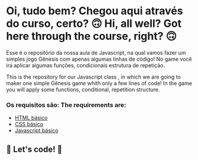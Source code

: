 # Oi, tudo bem? Chegou aqui através do curso, certo? 🙃                                         Hi, all well? Got here through the course, right? 🙃



Esse é o repositório da nossa aula de Javascript, na qual vamos fazer um simples jogo Gênesis com apenas algumas linhas de código!  No game você irá aplicar algumas funções, condicionais estrutura de repetição.

This is the repository for our Javascript class , in which we are going to maker one simple Gênesis game whith only a few lines of code!  In the game you will apply some functions, conditional, repetition structure.

### Os requisitos são:                                                          The requirements are:

* [HTML básico](https://www.w3schools.com/html/)
* [CSS básico](https://developer.mozilla.org/pt-BR/docs/Web/CSS)
* [Javascript básico](https://developer.mozilla.org/pt-BR/docs/Web/JavaScript)



## 🚀 Let's code! 🚀
